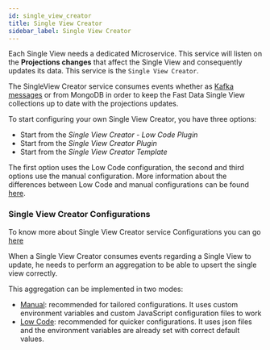 ```yaml
---
id: single_view_creator
title: Single View Creator
sidebar_label: Single View Creator
---
```


Each Single View needs a dedicated Microservice. This service will listen on the **Projections changes** that affect the Single View and consequently updates its data. This service is the `Single View Creator`.

The SingleView Creator service consumes events whether as [Kafka messages](https://kafka.apache.org/intro#intro_concepts_and_terms) or from MongoDB in order to keep the Fast Data Single View collections up to date with the projections updates.

To start configuring your own Single View Creator, you have three options:

* Start from the *Single View Creator - Low Code Plugin*
* Start from the *Single View Creator Plugin*
* Start from the *Single View Creator Template*

The first option uses the Low Code configuration, the second and third options use the manual configuration. More information about the differences between Low Code and manual configurations can be found [here](../no_code_overview.md).

### Single View Creator Configurations

To know more about Single View Creator service Configurations you can go [here](./configuration/single_view_creator/common.md)

When a Single View Creator consumes events regarding a Single View to update, he needs to perform an aggregation to be able to upsert the single view correctly. 

This aggregation can be implemented in two modes:
- [Manual](./configuration/single_view_creator/manual.md): recommended for tailored configurations. It uses custom environment variables and custom JavaScript configuration files to work
- [Low Code](./configuration/single_view_creator/low_code.md): recommended for quicker configurations. It uses json files and the environment variables are already set with correct default values.
